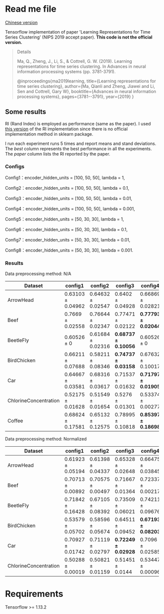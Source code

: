 # Read me file

[Chinese version](./readme_zh.md)

Tensorflow implementation of paper 'Learning Representations for Time Series Clustering' (NIPS 2019 accept paper).
**This code is not the official version.**

> Details
>
> Ma, Q., Zheng, J., Li, S., & Cottrell, G. W. (2019). Learning representations for time series clustering. 
> In Advances in neural information processing systems (pp. 3781-3791).
>
> @inproceedings{ma2019learning,
>   title={Learning representations for time series clustering},
>   author={Ma, Qianli and Zheng, Jiawei and Li, Sen and Cottrell, Gary W},
>   booktitle={Advances in neural information processing systems},
>   pages={3781--3791},
>   year={2019}
> }



## Some results

RI (Rand Index) is employed as performance (same as the paper). 
I used [this version](https://stackoverflow.com/questions/49586742/rand-index-function-clustering-performance-evaluation) of the RI implementation since there is no official implementation method in sklearn package.

I run each experiment runs 5 times and report means and stand deviations.
The *best* column represents the best performance in all the experiments.
The *paper* column lists the RI reported by the paper.


### Configs
Config1：encoder_hidden_units = [100, 50, 50], lambda = 1,

Config2：encoder_hidden_units = [100, 50, 50], lambda = 0.1,

Config3：encoder_hidden_units = [100, 50, 50], lambda = 0.01,

Config4：encoder_hidden_units = [100, 50, 50], lambda = 0.001,

Config5：encoder_hidden_units = [50, 30, 30], lambda = 1,

Config6：encoder_hidden_units = [50, 30, 30], lambda = 0.1,

Config7：encoder_hidden_units = [50, 30, 30], lambda = 0.01,

Config8：encoder_hidden_units = [50, 30, 30], lambda = 0.001.

### Results
Data preprocessing method: N/A

| Dataset               	| config1           	| config2           	| config3           	| config4           	| config5           	| config6           	| config7           	| config8           	| best    	| paper           	|
|-----------------------	|-------------------	|-------------------	|-------------------	|-------------------	|-------------------	|-------------------	|-------------------	|-------------------	|---------	|-----------------	|
| ArrowHead             	| 0.63103 ± 0.04962 	| 0.64632 ± 0.02547 	| 0.6402 ± 0.04928  	| 0.66869 ± 0.02821 	| 0.6562 ± 0.0493   	| **0.67823 ± 0.04251** 	| 0.64906 ± 0.05363 	| 0.6529 ± 0.03482  	| 0.74023 	| 0.6868 ± 0.0026 	|
| Beef                  	| 0.7669 ± 0.02558  	| 0.76644 ± 0.02347 	| 0.77471 ± 0.02122 	| **0.77793 ± 0.02044** 	| 0.7577 ± 0.00926  	| 0.74897 ± 0.00958 	| 0.75954 ± 0.01854 	| 0.76 ± 0.01204    	| 0.81609 	| 0.8046 ± 0.0018 	|
| BeetleFly             	| 0.60526 ± 0       	| 0.61684 ± 0.02316 	| **0.68737 ± 0.10056** 	| 0.60526 ± 0       	| 0.60526 ± 0       	| 0.60526 ± 0       	| 0.63053 ± 0.05053 	| 0.67158 ± 0.08497 	| 0.81052 	| 0.9000 ± 0.0001 	|
| BirdChicken           	| 0.66211 ± 0.07688 	| 0.58211 ± 0.08346 	| **0.74737 ± 0.03158** 	| 0.67632 ± 0.10017 	| 0.54737 ± 0.06781 	| 0.57789 ± 0.10082 	| 0.59684 ± 0.06451 	| 0.61474 ± 0.11087 	| 0.81053 	| 0.8105 ± 0.0033 	|
| Car                   	| 0.64667 ± 0.03581 	| 0.68316 ± 0.03617 	| 0.71537 ± 0.01632 	| **0.71797 ± 0.01905** 	| 0.6304 ± 0.02426  	| 0.65695 ± 0.01937 	| 0.69153 ± 0.018   	| 0.71073 ± 0.03539 	| 0.77401 	| 0.75.1 ± 0.0022 	|
| ChlorineConcentration 	| 0.52175 ± 0.01628 	| 0.51549 ± 0.01654 	| 0.5276 ± 0.01301  	| 0.53374 ± 0.00277 	| 0.5222 ± 0.01634  	| 0.51528 ± 0.01587 	| 0.52575 ± 0.0123  	| **0.53555 ± 0.00072** 	| 0.53659 	| 0.5357 ± 0.0011 	|
| Coffee                	| 0.68624 ± 0.17581 	| 0.65132 ± 0.12575 	| 0.78995 ± 0.10818 	| **0.85397 ± 0.18698** 	| 0.58942 ± 0.11309 	| 0.60741 ± 0.04073 	| 0.79365 ± 0.1563  	| 0.82381 ± 0.16011 	| 1       	| 0.9286 ± 0.0016 	|



Data preprocessing method: Normalized

| Dataset               	| config1           	| config2           	| config3           	| config4           	| config5           	| config6           	| config7           	| config8           	| best     	| paper           	|
|-----------------------	|-------------------	|-------------------	|-------------------	|-------------------	|-------------------	|-------------------	|-------------------	|-------------------	|----------	|-----------------	|
| ArrowHead             	| 0.61923 ± 0.05194 	| 0.61398 ± 0.04337 	| 0.65328 ± 0.02648 	| 0.66475 ± 0.03845 	| 0.6055 ± 0.03643  	| 0.65639 ± 0.03132 	| **0.67137 ± 0.02044** 	| 0.66328 ± 0.03323 	| 0.71278  	| 0.6868 ± 0.0026 	|
| Beef                  	| 0.70713 ± 0.00892 	| 0.70575 ± 0.00497 	| 0.71667 ± 0.01364 	| 0.72337 ± 0.00217 	| 0.70851 ± 0.01202 	| 0.72138 ± 0.01457 	| 0.71552 ± 0.01791 	| **0.72414 ± 0.00291** 	| 0.74483  	| 0.8046 ± 0.0018 	|
| BeetleFly             	| 0.71842 ± 0.16428 	| 0.67105 ± 0.08392 	| 0.73509 ± 0.06021 	| 0.74211 ± 0.09676 	| 0.62842 ± 0.02836 	| **0.75789 ± 0.10771** 	| 0.66421 ± 0.11789 	| 0.74211 ± 0.10458 	| 1        	| 0.9000 ± 0.0001 	|
| BirdChicken           	| 0.53579 ± 0.05702 	| 0.58596 ± 0.05674 	| 0.64511 ± 0.09452 	| **0.67193 ± 0.08203** 	| 0.50877 ± 0.02796 	| 0.56632 ± 0.09342 	| 0.65 ± 0.10556    	| 0.64868 ± 0.02507 	| 0.81053  	| 0.8105 ± 0.0033 	|
| Car                   	| 0.70927 ± 0.01742 	| 0.71119 ± 0.02797 	| **0.72249 ± 0.02928** 	| 0.7096 ± 0.02585  	| 0.69085 ± 0.01935 	| 0.70395 ± 0.01768 	| 0.71073 ± 0.03181 	| 0.71921 ± 0.01226 	| 0.77288  	| 0.75.1 ± 0.0022 	|
| ChlorineConcentration 	| 0.50288 ± 0.00019 	| 0.50821 ± 0.01159 	| 0.51451 ± 0.0144  	| 0.53447 ± 0.00096 	| 0.50255 ± 0.00008 	| 0.5083 ± 0.01156  	| 0.51469 ± 0.01472 	| **0.53519 ± 0.00106** 	| 0.053889 	| 0.5357 ± 0.0011 	|



# Requirements

Tensorflow >= 1.13.2
